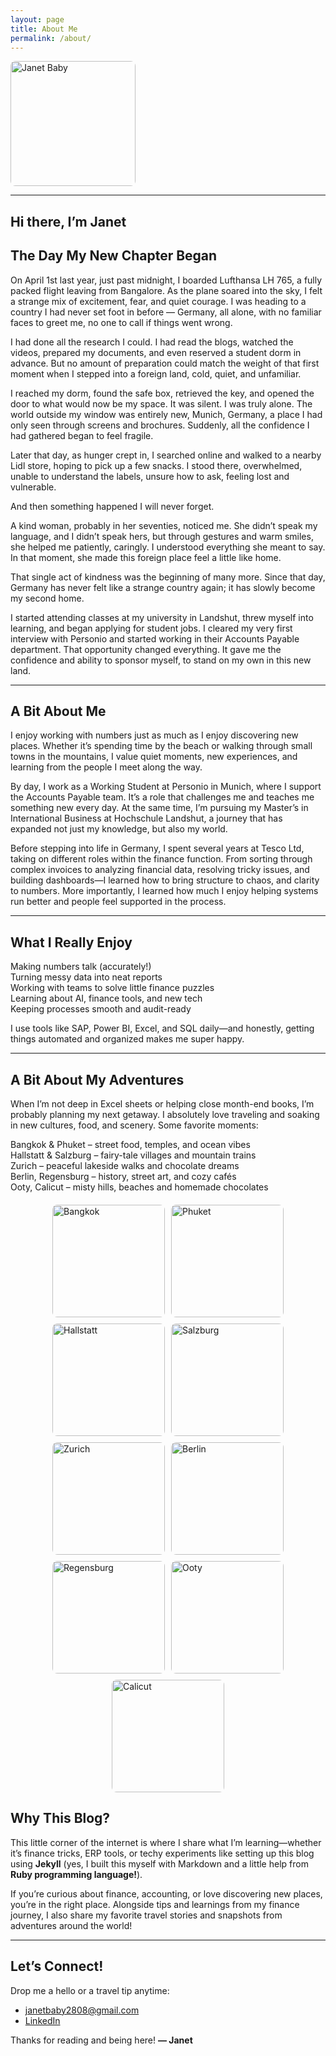 ```yaml
---
layout: page
title: About Me
permalink: /about/
---
```


<img src="../assets/images/janet-photo.jpeg" alt="Janet Baby" width="200" style="border-radius: 8px;">

---

## Hi there, I’m Janet

## The Day My New Chapter Began
On April 1st last year, just past midnight, I boarded Lufthansa LH 765, a fully packed flight leaving from Bangalore. As the plane soared into the sky, I felt a strange mix of excitement, fear, and quiet courage. I was heading to a country I had never set foot in before — Germany, all alone, with no familiar faces to greet me, no one to call if things went wrong.

I had done all the research I could. I had read the blogs, watched the videos, prepared my documents, and even reserved a student dorm in advance. But no amount of preparation could match the weight of that first moment when I stepped into a foreign land, cold, quiet, and unfamiliar.

I reached my dorm, found the safe box, retrieved the key, and opened the door to what would now be my space. It was silent. I was truly alone. The world outside my window was entirely new, Munich, Germany, a place I had only seen through screens and brochures. Suddenly, all the confidence I had gathered began to feel fragile.

Later that day, as hunger crept in, I searched online and walked to a nearby Lidl store, hoping to pick up a few snacks. I stood there, overwhelmed, unable to understand the labels, unsure how to ask, feeling lost and vulnerable.

And then something happened I will never forget.

A kind woman, probably in her seventies, noticed me. She didn’t speak my language, and I didn’t speak hers, but through gestures and warm smiles, she helped me patiently, caringly. I understood everything she meant to say. In that moment, she made this foreign place feel a little like home.

That single act of kindness was the beginning of many more. Since that day, Germany has never felt like a strange country again; it has slowly become my second home.

I started attending classes at my university in Landshut, threw myself into learning, and began applying for student jobs. I cleared my very first interview with Personio and started working in their Accounts Payable department. That opportunity changed everything. It gave me the confidence and ability to sponsor myself, to stand on my own in this new land.

---

## A Bit About Me
I enjoy working with numbers just as much as I enjoy discovering new places. Whether it’s spending time by the beach or walking through small towns in the mountains, I value quiet moments, new experiences, and learning from the people I meet along the way.

By day, I work as a Working Student at Personio in Munich, where I support the Accounts Payable team. It’s a role that challenges me and teaches me something new every day. At the same time, I’m pursuing my Master’s in International Business at Hochschule Landshut, a journey that has expanded not just my knowledge, but also my world.

Before stepping into life in Germany, I spent several years at Tesco Ltd, taking on different roles within the finance function. From sorting through complex invoices to analyzing financial data, resolving tricky issues, and building dashboards—I learned how to bring structure to chaos, and clarity to numbers. More importantly, I learned how much I enjoy helping systems run better and people feel supported in the process.

---

## What I Really Enjoy

Making numbers talk (accurately!)  
Turning messy data into neat reports  
Working with teams to solve little finance puzzles  
Learning about AI, finance tools, and new tech  
Keeping processes smooth and audit-ready

I use tools like SAP, Power BI, Excel, and SQL daily—and honestly, getting things automated and organized makes me super happy.

---

## A Bit About My Adventures

When I’m not deep in Excel sheets or helping close month-end books, I’m probably planning my next getaway. I absolutely love traveling and soaking in new cultures, food, and scenery. Some favorite moments:

Bangkok & Phuket – street food, temples, and ocean vibes  
Hallstatt & Salzburg – fairy-tale villages and mountain trains  
Zurich – peaceful lakeside walks and chocolate dreams  
Berlin, Regensburg – history, street art, and cozy cafés  
Ooty, Calicut – misty hills, beaches and homemade chocolates

<div style="display: flex; flex-wrap: wrap; gap: 10px; justify-content: center; margin-top: 20px;">

  <img src="../assets/images/bangkok.avif" alt="Bangkok" style="width: 180px; border-radius: 8px;">
  <img src="../assets/images/phuket.jpg" alt="Phuket" style="width: 180px; border-radius: 8px;">
  <img src="../assets/images/hallstatt.jpg" alt="Hallstatt" style="width: 180px; border-radius: 8px;">
  <img src="../assets/images/salzburg.jpg" alt="Salzburg" style="width: 180px; border-radius: 8px;">
  <img src="../assets/images/zurich.jpg" alt="Zurich" style="width: 180px; border-radius: 8px;">
  <img src="../assets/images/berlin.jpg" alt="Berlin" style="width: 180px; border-radius: 8px;">
  <img src="../assets/images/regensburg.jpg" alt="Regensburg" style="width: 180px; border-radius: 8px;">
  <img src="../assets/images/ooty.jpg" alt="Ooty" style="width: 180px; border-radius: 8px;">
  <img src="../assets/images/calicut.jpg" alt="Calicut" style="width: 180px; border-radius: 8px;">

</div>

## Why This Blog?

This little corner of the internet is where I share what I’m learning—whether it’s finance tricks, ERP tools, or techy experiments like setting up this blog using **Jekyll** (yes, I built this myself with Markdown and a little help from **Ruby programming language!**).

If you’re curious about finance, accounting, or love discovering new places, you’re in the right place. Alongside tips and learnings from my finance journey, I also share my favorite travel stories and snapshots from adventures around the world!

---

## Let’s Connect!

Drop me a hello or a travel tip anytime:

- [janetbaby2808@gmail.com](mailto:janetbaby2808@gmail.com)
- [LinkedIn](https://www.linkedin.com/in/janet-baby-640484303)

Thanks for reading and being here!
**— Janet**
